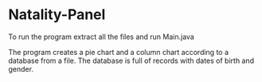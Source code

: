 # Natality-Panel

To run the program extract all the files and run Main.java

The program creates a pie chart and a column chart according to a database from a file.
The database is full of records with dates of birth and gender.
